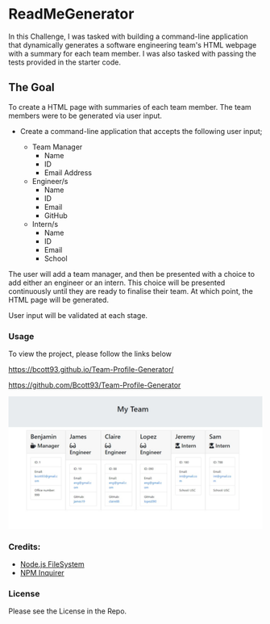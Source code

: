 # ReadMeGenerator

In this Challenge, I was tasked with building a command-line application that dynamically generates a software engineering team's HTML webpage with a summary for each team member. I was also tasked with passing the tests provided in the starter code.

## The Goal

To create a HTML page with summaries of each team member. The team members were to be generated via user input. 

- Create a command-line application that accepts the following user input;

    - Team Manager
        - Name
        - ID
        - Email Address 
    - Engineer/s
        - Name
        - ID
        - Email
        - GitHub
    - Intern/s
        - Name
        - ID
        - Email
        - School

The user will add a team manager, and then be presented with a choice to add either an engineer or an intern. This choice will be presented continuously until they are ready to finalise their team. At which point, the HTML page will be generated.

User input will be validated at each stage.  

### Usage

To view the project, please follow the links below

https://bcott93.github.io/Team-Profile-Generator/

https://github.com/Bcott93/Team-Profile-Generator

![Sample Application](assets/images/sample.jpg)

### Credits:

* [Node.js FileSystem](https://nodejs.org/api/fs.html)
* [NPM Inquirer](https://www.npmjs.com/package/inquirer)

### License

Please see the License in the Repo. 





